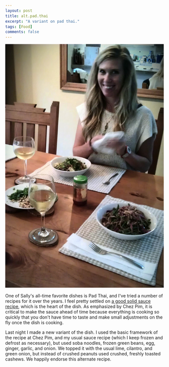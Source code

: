 ```yaml
---
layout: post
title: alt.pad.thai
excerpt: "A variant on pad thai."
tags: [Food]
comments: false
---
```

![pad thai](/assets/images/pad-thai-sally-imag0738-1-crop.jpg)

One of Sally's all-time favorite dishes is Pad Thai, and I've tried a number of recipes for it over the years. I feel pretty settled on [a good solid sauce recipe](http://chezpim.com/cook/pad_thai_for_beginners), which is the heart of the dish. As emphasized by Chez Pim, it is critical to make the sauce ahead of time because everything is cooking so quickly that you don't have time to taste and make small adjustments on the fly once the dish is cooking.

Last night I made a new variant of the dish. I used the basic framework of the recipe at Chez Pim, and my usual sauce recipe (which I keep frozen and defrost as necessary), but used soba noodles, frozen green beans, egg, ginger, garlic, and onion. We topped it with the usual lime, cilantro, and green onion, but instead of crushed peanuts used crushed, freshly toasted cashews. We happily endorse this alternate recipe.
